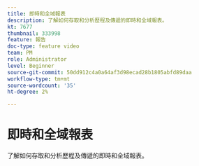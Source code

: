 ```yaml
---
title: 即時和全域報表
description: 了解如何存取和分析歷程及傳遞的即時和全域報表。
kt: 7677
thumbnail: 333998
feature: 報告
doc-type: feature video
team: PM
role: Administrator
level: Beginner
source-git-commit: 50dd912c4a0a64af3d98ecad28b1805abfd89daa
workflow-type: tm+mt
source-wordcount: '35'
ht-degree: 2%

---
```



# 即時和全域報表

了解如何存取和分析歷程及傳遞的即時和全域報表。

